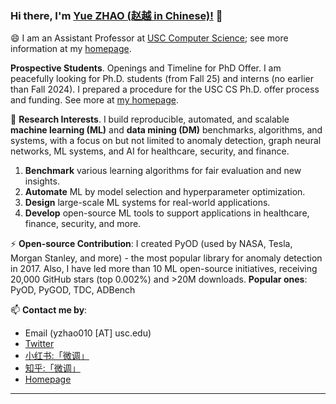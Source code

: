 ### Hi there, I'm [Yue ZHAO (赵越 in Chinese)!](https://viterbi-web.usc.edu/~yzhao010/) 👋

😄 I am an Assistant Professor at [USC Computer Science](https://www.cs.usc.edu/); see more information at my [homepage](https://viterbi-web.usc.edu/~yzhao010/).

**Prospective Students**. Openings and Timeline for PhD Offer. I am peacefully looking for Ph.D. students (from Fall 25) and interns (no earlier than Fall 2024). I prepared a procedure for the USC CS Ph.D. offer process and funding. See more at [my homepage](https://viterbi-web.usc.edu/~yzhao010/lab.html).

🌱 **Research Interests**. I build reproducible, automated, and scalable **machine learning (ML)** and **data mining (DM)** benchmarks, algorithms, and systems, with a focus on but not limited to anomaly detection, graph neural networks, ML systems, and AI for healthcare, security, and finance.

1. **Benchmark** various learning algorithms for fair evaluation and new insights.
2. **Automate** ML by model selection and hyperparameter optimization.
3. **Design** large-scale ML systems for real-world applications.
4. **Develop** open-source ML tools to support applications in healthcare, finance, security, and more.


⚡  **Open-source Contribution**: I created PyOD (used by NASA, Tesla, Morgan Stanley, and more) - the most popular library for anomaly detection in 2017. Also, I have led more than 10 ML open-source initiatives, receiving 20,000 GitHub stars (top 0.002%) and >20M downloads. **Popular ones**: PyOD, PyGOD, TDC, ADBench


📫 **Contact me by**:
- Email (yzhao010 [AT] usc.edu)
- [Twitter](https://twitter.com/yzhao062)
- [小红书:「微调」](https://www.xiaohongshu.com/user/profile/61716aad000000000201caae?xhsshare=CopyLink&appuid=61716aad000000000201caae&apptime=1693197943)
- [知乎:「微调」](https://www.zhihu.com/people/breaknever)
- [Homepage](https://viterbi-web.usc.edu/~yzhao010/)


----



<!--
**yzhao062/yzhao062** is a ✨ _special_ ✨ repository because its `README.md` (this file) appears on your GitHub profile.

Here are some ideas to get you started:

- 🔭 I’m currently working on ...
- 🌱 I’m currently learning ...
- 👯 I’m looking to collaborate on ...
- 🤔 I’m looking for help with ...
- 💬 Ask me about ...
- 📫 How to reach me: ...
- 😄 Pronouns: ...
- ⚡ Fun fact: ...

I am the author/core developer of various machine learning tools and systems with more than millions of downloads. 
-->
